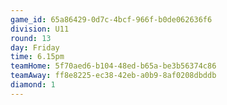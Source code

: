 ```yaml
---
game_id: 65a86429-0d7c-4bcf-966f-b0de062636f6
division: U11
round: 13
day: Friday
time: 6.15pm
teamHome: 5f70aed6-b104-48ed-b65a-be3b56374c86
teamAway: ff8e8225-ec38-42eb-a0b9-8af0208dbddb
diamond: 1
---
```

